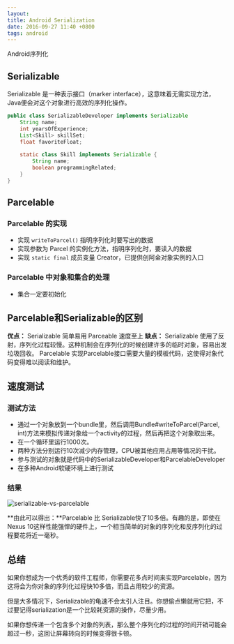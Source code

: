 ```yaml
---
layout: 
title: Android Serialization
date: 2016-09-27 11:40 +0800
tags: android
---
```


Android序列化

<!--more-->



## Serializable

Serializable 是一种表示接口（marker interface），这意味着无需实现方法，Java便会对这个对象进行高效的序列化操作。
```java
public class SerializableDeveloper implements Serializable
    String name;
    int yearsOfExperience;
    List<Skill> skillSet;
    float favoriteFloat;
 
    static class Skill implements Serializable {
        String name;
        boolean programmingRelated;
    }
}
```



## Parcelable

### Parcelable 的实现

- 实现 `writeToParcel()` 指明序列化时要写出的数据
- 实现参数为 Parcel 的实例化方法，指明序列化时，要读入的数据
- 实现 `static final` 成员变量 Creator，已提供创阿金对象实例的入口

### Parcelable 中对象和集合的处理

- 集合一定要初始化



## Parcelable和Serializable的区别

**优点：**
Serializable 简单易用
Parceable 速度至上
**缺点：**
Serializable 使用了反射，序列化过程较慢。这种机制会在序列化的时候创建许多的临时对象，容易出发垃圾回收。
Parcelable 实现Parcelable接口需要大量的模板代码，这使得对象代码变得难以阅读和维护。



## 速度测试

### 测试方法
- 通过一个对象放到一个bundle里，然后调用Bundle#writeToParcel(Parcel, int)方法来模拟传递对象给一个activity的过程，然后再把这个对象取出来。
- 在一个循环里运行1000次。
- 两种方法分别运行10次减少内存管理，CPU被其他应用占用等情况的干扰。
- 参与测试的对象就是代码中的SerializableDeveloper和ParcelableDeveloper
- 在多种Android软硬环境上进行测试

### 结果
![serializable-vs-parcelable](https://s2.loli.net/2022/07/19/D5Tz1uFpE7nHjal.jpg)

**由此可以得出：**Parcelable 比 Serializable快了10多倍。有趣的是，即使在Nexus 10这样性能强悍的硬件上，一个相当简单的对象的序列化和反序列化的过程要花将近一毫秒。



## 总结

如果你想成为一个优秀的软件工程师，你需要花多点时间来实现Parcelable，因为这将会为你对象的序列化过程快10多倍，而且占用较少的资源。

但是大多情况下，Serializable的龟速不会太引人注目。你想偷点懒就用它把，不过要记得serialization是一个比较耗资源的操作，尽量少用。

如果你想传递一个包含多个对象的列表，那么整个序列化的过程的时间开销可能会超过一秒，这回让屏幕转向的时候变得很卡顿。
